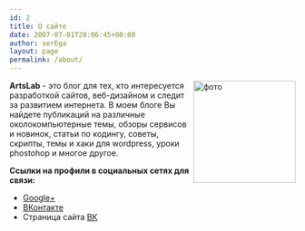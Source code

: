```yaml
---
id: 2
title: О сайте
date: 2007-07-01T20:06:45+00:00
author: serEga
layout: page
permalink: /about/
---
```


[<img src="https://dl.dropboxusercontent.com/u/74772/artslab.info/IMG_7790_vecrt-300x249.jpg" alt="фото" height="180" class="alignnone size-medium wp-image-2001" align="right" srcset="https://dl.dropboxusercontent.com/u/74772/artslab.info/IMG_7790_vecrt-300x249.jpg 300w, https://dl.dropboxusercontent.com/u/74772/artslab.info/IMG_7790_vecrt.jpg 900w" sizes="(max-width: 300px) 100vw, 300px" />](https://dl.dropboxusercontent.com/u/74772/artslab.info/IMG_7790_vecrt.jpg)

**ArtsLab** - это блог для тех, кто интересуется разработкой сайтов, веб-дизайном и следит за развитием интернета. В моем блоге Вы найдете публикаций на различные околокомпьютерные темы, обзоры сервисов и новинок, статьи по кодингу, советы, скрипты, темы и хаки для wordpress, уроки phostohop и многое другое.

**Ссылки на профили в социальных сетях для связи:**

* <a href="https://profiles.google.com/112918443114281605164?rel=author" rel="me">Google+</a>
* [ВКонтакте](https://vk.com/artslab)
* Страница сайта [ВК](https://vk.com/artslabinfo)